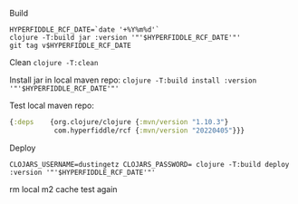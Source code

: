 Build
```shell
HYPERFIDDLE_RCF_DATE=`date '+%Y%m%d'` 
clojure -T:build jar :version '"'$HYPERFIDDLE_RCF_DATE'"'
git tag v$HYPERFIDDLE_RCF_DATE
```

Clean 
`clojure -T:clean`

Install jar in local maven repo:
`clojure -T:build install :version '"'$HYPERFIDDLE_RCF_DATE'"'`

Test local maven repo:
```clojure
{:deps    {org.clojure/clojure {:mvn/version "1.10.3"}
           com.hyperfiddle/rcf {:mvn/version "20220405"}}}

```

Deploy
```shell
CLOJARS_USERNAME=dustingetz CLOJARS_PASSWORD= clojure -T:build deploy :version '"'$HYPERFIDDLE_RCF_DATE'"'
```

rm local m2 cache
test again
